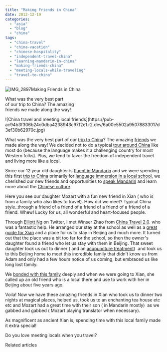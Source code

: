 ```yaml
---
title: "Making Friends in China"
date: 2012-12-19
categories: 
  - "asia"
  - "blog"
  - "china"
tags: 
  - "china-travel"
  - "china-vacation"
  - "chinese-hospitality"
  - "independent-travel-china"
  - "learning-mandarin-in-china"
  - "making-friends-china"
  - "meeting-locals-while-traveling"
  - "travel-to-china"
---
```


![IMG_2897](https://pub-ac94b3f306b24c0dba4238943c97f2e1.r2.dev/6a00e5502a95078833017ee6679925970d.jpg)Making Friends in China  
  
What was the very best part  
of our trip to China? The amazing  
friends we made along the way!

<!--more--> ![China travel and meeting local friends](https://pub-ac94b3f306b24c0dba4238943c97f2e1.r2.dev/6a00e5502a95078833017d3ef30b62970c.jpg)  
  
What was the very best part of our [trip to China](https://pub-ac94b3f306b24c0dba4238943c97f2e1.r2.dev/2012/11/china-travel-in-the-autumn.html "trip to china")? The amazing [friends](https://pub-ac94b3f306b24c0dba4238943c97f2e1.r2.dev/2012/12/big-sister-in-china.html "China trip for language") we made along the way! We decided not to do a typical [tour around China](https://pub-ac94b3f306b24c0dba4238943c97f2e1.r2.dev/2012/11/getting-a-tourism-visa-for-china-adventure.html "China adventure") like most do (because the language makes it a challenging country for most Western folks). Plus, we tend to favor the freedom of independent travel and living more like a local.  
  
Since our 12 year old daughter is [fluent in Mandarin](https://pub-ac94b3f306b24c0dba4238943c97f2e1.r2.dev/2012/06/why-learn-mandarin-in-tropical-asia-penang.html "fluent in Mandarin learning in Asia") and we were spending this first [trip to China](https://pub-ac94b3f306b24c0dba4238943c97f2e1.r2.dev/2012/11/visiting-china-and-dragons.html "trip to China") primarily for [language immersion in a local school](https://pub-ac94b3f306b24c0dba4238943c97f2e1.r2.dev/2012/11/mandarin-immersion-in-china.html "Mandarin immersion in local Chinese school"), we cherished our new friends and opportunities to [speak Mandarin](https://pub-ac94b3f306b24c0dba4238943c97f2e1.r2.dev/2012/07/learning-mandarin-in-asia-the-economist-and-wall-street-journal-discuss-.html "speak Mandarin") and learn more about the [Chinese culture](https://pub-ac94b3f306b24c0dba4238943c97f2e1.r2.dev/2012/04/the-beauty-of-traditional-chinese-culture.html "Chinese culture").  
  
Here you see our daughter Mozart with a fun new friend in Xian ( who is from a family who also likes to travel). How did we meet? Typical China style..through a friend of a friend of a friend of a friend of a friend of a friend. Whew! Lucky for us, all wonderful and heart-focused people.  
  
Through [Elliott Ng](http://cnreviews.com/ "elliott Ng") on Twitter, I met Winser Zhao from [China Travel 2.0](http://www.chinatravel20.com/ "china travel 2.0"). who was a fantastic help. He arranged our stay at the school as well as a [great guide for Xian](http://www.chinatravel20.com/2012/06/04/my-xian-partner-is-ready-for-your-china-travel-2-0-tours/ "best guide for Xian, China") and a place for us to stay in Beijing and much more. It turned out that the place was a bit too far for the school, so then the owner's daughter found a friend who let us stay with them in Beijing. That sweet daughter took us out to dinner ( and an [acupuncture treatment](https://pub-ac94b3f306b24c0dba4238943c97f2e1.r2.dev/2012/11/yowser-acupuncture-torture-in-china.html "acupuncture treatment"))  and took us to this Beijing home to meet this incredible family that didn't know us from Adam and only had a few hours notice of us coming, but embraced us like long lost family.  
  
We [bonded with this family](https://pub-ac94b3f306b24c0dba4238943c97f2e1.r2.dev/2012/12/the-great-wall-of-china.html "bonded with china family") deeply and when we were going to Xian, she called up an old friend who is a local there and use to work with her in Beijing about five years ago.  
  
Voila! Now we have these amazing friends in Xian who took us to dinner two nights at magical places, helped us, took us to an enchanting tea house etc etc and Mozart had a great time with their son ( in Mandarin mostly)  as we gabbed and gabbed ( Mozart playing translator when necessary).  
  
As magnificent as ancient Xian is, spending time with this local family made it extra special!  
  
Do you love meeting locals when you travel?  
  

Related articles

